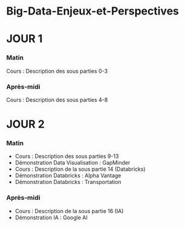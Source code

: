 # Big-Data-Enjeux-et-Perspectives

# JOUR 1

### Matin
Cours : Description des sous parties 0-3
### Après-midi
Cours : Description des sous parties 4-8

# JOUR 2
### Matin
- Cours : Description des sous parties 9-13
- Démonstration Data Visualisation : GapMinder
- Cours : Description de la sous partie 14 (Databricks)
- Démonstration Databricks : Alpha Vantage
- Démonstration Databricks : Transportation 

### Après-midi
- Cours : Description de la sous partie 16 (IA)
- Démonstration IA : Google AI 
